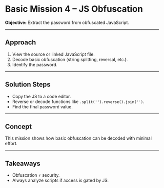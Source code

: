 # Basic Mission 4 – JS Obfuscation

**Objective:** Extract the password from obfuscated JavaScript.

---

## Approach

1. View the source or linked JavaScript file.
2. Decode basic obfuscation (string splitting, reversal, etc.).
3. Identify the password.

---

## Solution Steps

- Copy the JS to a code editor.
- Reverse or decode functions like `.split('').reverse().join('')`.
- Find the final password value.

---

## Concept

This mission shows how basic obfuscation can be decoded with minimal effort.

---

## Takeaways

- Obfuscation ≠ security.
- Always analyze scripts if access is gated by JS.
